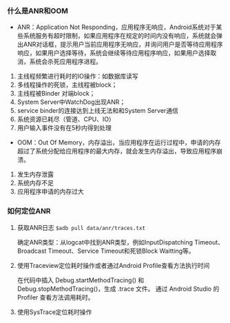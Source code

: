 ### 什么是ANR和OOM
- ANR：Application Not Responding，应用程序无响应，Android系统对于某些系统服务有超时限制，如果应用程序在规定的时间内没有响应，系统就会弹出ANR对话框，提示用户当前应用程序无响应，并询问用户是否等待应用程序响应，如果用户选择等待，系统会继续等待应用程序响应，如果用户选择取消，系统会杀死应用程序进程。

1. 主线程频繁进行耗时的IO操作：如数据库读写
2. 多线程操作的死锁，主线程被block；
3. 主线程被Binder 对端block；
4. System Server中WatchDog出现ANR；
5. service binder的连接达到上线无法和和System Server通信
6. 系统资源已耗尽（管道、CPU、IO）
7. 用户输入事件没有在5秒内得到处理

- OOM：Out Of Memory，内存溢出，当应用程序在运行过程中，申请的内存超过了系统分配给应用程序的最大内存，就会发生内存溢出，导致应用程序崩溃。

1. 发生内存泄露
2. 系统内存不足
3. 应用程序申请的内存过大

### 如何定位ANR

1. 获取ANR日志 `$adb pull data/anr/traces.txt `
  
   确定ANR类型：从logcat中找到ANR类型，例如InputDispatching Timeout、Broadcast Timeout、Service Timeout和死锁Block Waitting等。

2. 使用Traceview定位耗时操作或者通过Android Profile查看方法执行时间
 
    在代码中插入 Debug.startMethodTracing() 和 Debug.stopMethodTracing()，生成 .trace 文件。
    通过 Android Studio 的 ​​Profiler​​ 查看方法调用耗时。

3. 使用SysTrace定位耗时操作